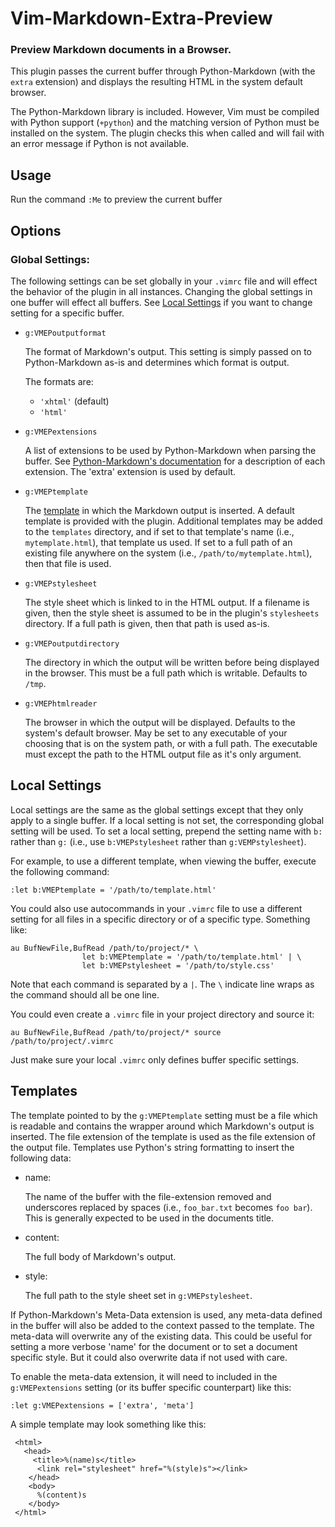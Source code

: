 # Vim-Markdown-Extra-Preview 
### Preview Markdown documents in a Browser.

This plugin passes the current buffer through Python-Markdown (with the 
`extra` extension) and displays the resulting HTML in the system default 
browser. 

The Python-Markdown library is included. However, Vim must be compiled with 
Python support (`+python`) and the matching version of Python must be 
installed on the system. The plugin checks this when called and will fail
with an error message if Python is not available.

## Usage

Run the command `:Me` to preview the current buffer

## Options

### Global Settings:                                        

The following settings can be set globally in your `.vimrc` file and will effect
the behavior of the plugin in all instances. Changing the global settings in 
one buffer will effect all buffers. See [Local Settings](#local_settings) if you 
want to change setting for a specific buffer.

* `g:VMEPoutputformat`

    The format of Markdown's output. This setting is simply passed on to 
Python-Markdown as-is and determines which format is output. 

    The formats are:

    -  `'xhtml'` (default)
    -  `'html'`


* `g:VMEPextensions`

    A list of extensions to be used by Python-Markdown when parsing the buffer. 
See [Python-Markdown's documentation][pmd] for a description of each extension. 
The 'extra' extension is used by default.

  [pmd]: http://packages.python.org/Markdown/
  

* `g:VMEPtemplate`

    The [template](#templates) in which the Markdown output is inserted. A 
default template is provided with the plugin. Additional templates may be added 
to the `templates` directory, and if set to that template's name (i.e., 
`mytemplate.html`), that template us used. If set to a full path of an 
existing file anywhere on the system (i.e., `/path/to/mytemplate.html`), 
then that file is used.

* `g:VMEPstylesheet`

    The style sheet which is linked to in the HTML output. If a filename is 
given, then the style sheet is assumed to be in the plugin's `stylesheets` 
directory. If a full path is given, then that path is used as-is.

* `g:VMEPoutputdirectory`

    The directory in which the output will be written before being displayed
in the browser. This must be a full path which is writable. Defaults to 
`/tmp`.

* `g:VMEPhtmlreader`

    The browser in which the output will be displayed. Defaults to the system's
default browser. May be set to any executable of your choosing that is on 
the system path, or with a full path. The executable must except the path 
to the HTML output file as it's only argument.

## Local Settings                                          

Local settings are the same as the global settings except that they only apply
to a single buffer. If a local setting is not set, the corresponding global
setting will be used. To set a local setting, prepend the setting name with 
`b:` rather than `g:` (i.e., use `b:VMEPstylesheet` rather than 
`g:VEMPstylesheet`).

For example, to use a different template, when viewing the buffer, execute
the following command: 

    :let b:VMEPtemplate = '/path/to/template.html'

You could also use autocommands in your `.vimrc` file to use a different setting
for all files in a specific directory or of a specific type. Something like:

    au BufNewFile,BufRead /path/to/project/* \
                    let b:VMEPtemplate = '/path/to/template.html' | \
                    let b:VMEPstylesheet = '/path/to/style.css'

Note that each command is separated by a `|`. The `\` indicate line wraps as 
the command should all be one line. 

You could even create a `.vimrc` file in your project directory and source it:

    au BufNewFile,BufRead /path/to/project/* source /path/to/project/.vimrc

Just make sure your local `.vimrc` only defines buffer specific settings.

## Templates                                                  

The template pointed to by the `g:VMEPtemplate` setting must be a file which
is readable and contains the wrapper around which Markdown's output is inserted.
The file extension of the template is used as the file extension of the output
file. Templates use Python's string formatting to insert the following data:

* name:    

    The name of the buffer with the file-extension removed and underscores 
replaced by spaces (i.e., `foo_bar.txt` becomes `foo bar`). This is generally
expected to be used in the documents title.

* content: 
 
    The full body of Markdown's output.

* style:

    The full path to the style sheet set in `g:VMEPstylesheet`. 

If Python-Markdown's Meta-Data extension is used, any meta-data defined in the
buffer will also be added to the context passed to the template. The meta-data
will overwrite any of the existing data. This could be useful for setting a 
more verbose 'name' for the document or to set a document specific style. But 
it could also overwrite data if not used with care.

To enable the meta-data extension, it will need to included in the 
`g:VMEPextensions` setting (or its buffer specific counterpart) like this:

    :let g:VMEPextensions = ['extra', 'meta']

A simple template may look something like this:

     <html>
       <head>
         <title>%(name)s</title>
          <link rel="stylesheet" href="%(style)s"></link>
        </head>
        <body>
          %(content)s
        </body>
     </html>


